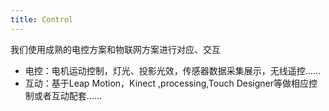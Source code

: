 ```yaml
---
title: Control
---
```


我们使用成熟的电控方案和物联网方案进行对应、交互
* 电控：电机运动控制，灯光、投影光效，传感器数据采集展示，无线遥控……
* 互动：基于Leap Motion，Kinect ,processing,Touch Designer等做相应控制或者互动配套……